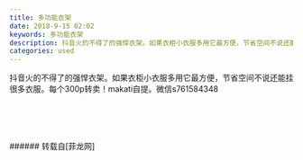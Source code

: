 ```yaml
---
title: 多功能衣架
date: 2018-9-15 02:02
keywords: 多功能衣架
description: 抖音火的不得了的强悍衣架。如果衣柜小衣服多用它最方便，节省空间不说还能挂很多衣服。每个300p转卖！makati自提。微信s761584348
categories: used
---
```

<td class="t_f" id="postmessage_1794186">

抖音火的不得了的强悍衣架。如果衣柜小衣服多用它最方便，节省空间不说还能挂很多衣服。每个300p转卖！makati自提。微信s761584348<br/>
<br/>
<img alt="" border="0" class="zoom" data-cf-modified-2a4876a2bff561c571967e0f-="" file="http://www.flw.ph/data/appbyme/upload/image/201809/15/FhL8WagrBCIf.jpg" id="aimg_VXWLT" lazyloadthumb="1" onclick="" onmouseover="" src="http://www.flw.ph/data/appbyme/upload/image/201809/15/FhL8WagrBCIf.jpg"/><br/>
<br/>
<img alt="" border="0" class="zoom" data-cf-modified-2a4876a2bff561c571967e0f-="" file="http://www.flw.ph/data/appbyme/upload/image/201809/15/jPpdYqSB9Fub.jpg" id="aimg_rA4sv" lazyloadthumb="1" onclick="" onmouseover="" src="http://www.flw.ph/data/appbyme/upload/image/201809/15/jPpdYqSB9Fub.jpg"/><br/>
<br/>
<img alt="" border="0" class="zoom" data-cf-modified-2a4876a2bff561c571967e0f-="" file="http://www.flw.ph/data/appbyme/upload/image/201809/15/7jtQ3hqoryyT.jpg" id="aimg_R3Z0n" lazyloadthumb="1" onclick="" onmouseover="" src="http://www.flw.ph/data/appbyme/upload/image/201809/15/7jtQ3hqoryyT.jpg"/><br/>
<br/>
</td>
###### 转载自[菲龙网]